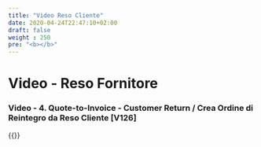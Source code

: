 ```yaml
---
title: "Video Reso Cliente"
date: 2020-04-24T22:47:10+02:00
draft: false
weight : 250
pre: "<b></b>"
---
```


# Video - Reso Fornitore
### Video - 4. Quote-to-Invoice - Customer Return / Crea Ordine di Reintegro da Reso Cliente [V126]
{{<youtube GgV5skpeiUM>}}

